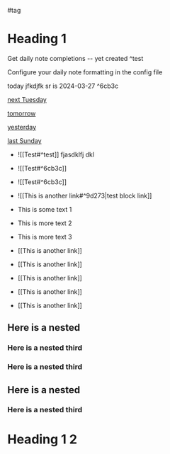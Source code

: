 
#tag

# Heading 1

Get daily note completions -- yet created ^test

Configure your daily note formatting in the config file

today jfkdjfk sr is 2024-03-27   ^6cb3c

[next Tuesday](2024-04-02)

[tomorrow](2024-03-28)

[yesterday](2024-03-26)

[last Sunday](2024-03-24)


- ![[Test#^test]] fjasdklfj dkl
- ![[Test#^6cb3c]]
- ![[Test#^6cb3c]]
- ![[This is another link#^9d273|test block link]]



- This is some text 1
- This is more text 2
- This is more text 3 
- [[This is another link]]
- [[This is another link]]
- [[This is another link]]
- [[This is another link]]
- [[This is another link]]

## Here is a nested


### Here is a nested third


### Here is a nested third

## Here is a nested


### Here is a nested third

# Heading 1 2

